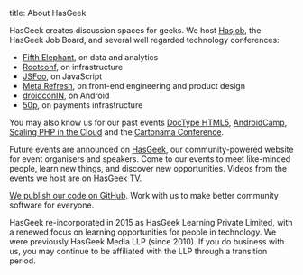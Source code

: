title: About HasGeek

HasGeek creates discussion spaces for geeks. We host [Hasjob](https://hasjob.co/), the HasGeek Job Board, and several well regarded technology conferences:

* [Fifth Elephant](https://hasgeek.com/fifthelephant), on data and analytics
* [Rootconf](https://hasgeek.com/rootconf), on infrastructure
* [JSFoo](https://hasgeek.com/jsfoo/), on JavaScript
* [Meta Refresh](https://hasgeek.com/metarefresh), on front-end engineering and product design
* [droidconIN](https://droidcon.in/), on Android
* [50p](https://hasgeek.com/50p), on payments infrastructure

You may also know us for our past events [DocType HTML5](http://www.doctypehtml5.in/), [AndroidCamp](https://androidcamp.hasgeek.com/), [Scaling PHP in the Cloud](https://phpcloud.hasgeek.com/) and the [Cartonama Conference](https://cartonama.com/).

Future events are announced on [HasGeek](https://hasgeek.com/), our community-powered website for event organisers and speakers. Come to our events to meet like-minded people, learn new things, and discover new opportunities. Videos from the events we host are on [HasGeek TV](https://hasgeek.tv).

[We publish our code on GitHub](https://github.com/hasgeek). Work with us to make better community software for everyone.

HasGeek re-incorporated in 2015 as HasGeek Learning Private Limited, with a renewed focus on learning opportunities for people in technology. We were previously HasGeek Media LLP (since 2010). If you do business with us, you may continue to be affiliated with the LLP through a transition period.
